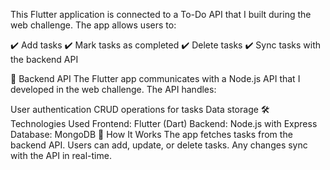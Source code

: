 This Flutter application is connected to a To-Do API that I built during the web challenge. The app allows users to:

✔️ Add tasks
✔️ Mark tasks as completed
✔️ Delete tasks
✔️ Sync tasks with the backend API

🔗 Backend API
The Flutter app communicates with a Node.js API that I developed in the web challenge. The API handles:

User authentication 
CRUD operations for tasks
Data storage
🛠️ Technologies Used
Frontend: Flutter (Dart)
Backend: Node.js with Express
Database: MongoDB 
🚀 How It Works
The app fetches tasks from the backend API.
Users can add, update, or delete tasks.
Any changes sync with the API in real-time.

